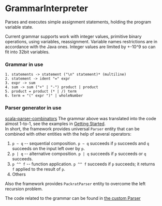 # GrammarInterpreter

Parses and executes simple assignment statements, holding the program variable state.  

Current grammar supports work with integer values, primitive binary operations, using variables, reassignment.
Variable names restrictions are in accordance with the Java ones.
Integer values are limited by +-10^9 so can fit into 32bit variables.


### Grammar in use

```
1. statements -> statement ("\n" statement)* (multiline)
2. statement -> ident "=" expr 
3. expr -> sum
4. sum -> sum ("+" | "-") product | product
5. product = product (* | /) term 
6. term = "(" expr ")" | wholeNumber
```

### Parser generator in use
[scala-parser-combinators](https://github.com/scala/scala-parser-combinators)
The grammar above was translated into the code almost 1-to-1, see the examples in 
[Getting Started](https://github.com/scala/scala-parser-combinators/blob/1.2.x/docs/Getting_Started.md).  
In short, the framework provides universal `Parser` entity that can be combined with other entities 
with the help of several operators: 
1. `p ~ q` -- sequential composition. `p ~ q` succeeds if `p` succeeds and `q` succeeds on the input left over by `p`.
2. `p | q` -- alternative composition. `p | q` succeeds if `p` succeeds or `q` succeeds.
3. `p ^^ f` -- function application. `p ^^ f` succeeds if `p` succeeds; it returns `f` applied to the result of `p`.
4. Others

Also the framework provides `PackratParser` entity to overcome the left recursion problem. 

The code related to the grammar can be found in [the custom Parser](src\main\scala\org\made2020\grammar\GrammarParsers.scala)

